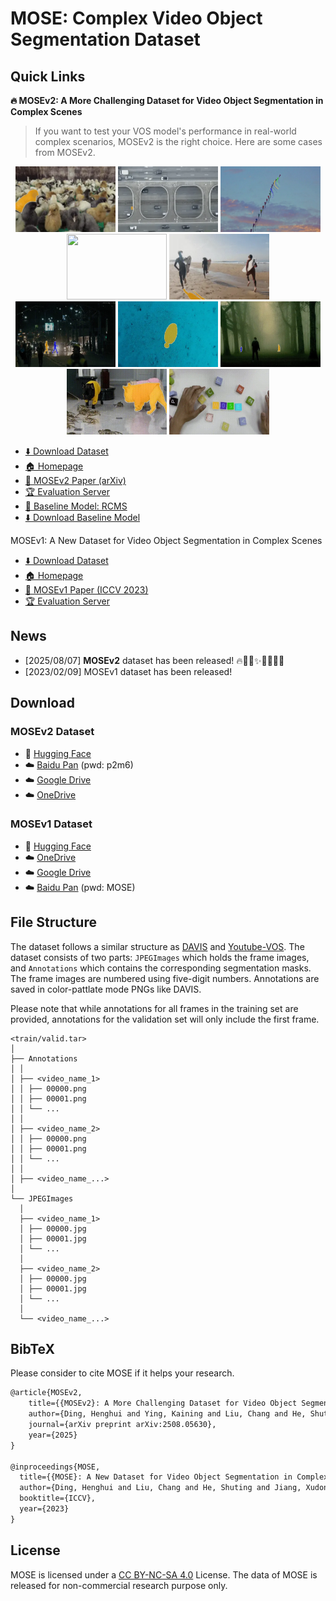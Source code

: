 # MOSE: Complex Video Object Segmentation Dataset

## Quick Links

**🔥 MOSEv2: A More Challenging Dataset for Video Object Segmentation in Complex Scenes** 



> If you want to test your VOS model's performance in real-world complex scenarios, MOSEv2 is the right choice. Here are some cases from MOSEv2.
<div align="center">
  <img src="assets/mosev2/1.webp" width="160px" height="105px"/>
  <img src="assets/mosev2/2.webp" width="160px" height="105px" />
  <img src="assets/mosev2/3.webp" width="160px" height="105px" />
  <img src="assets/mosev2/4.webp" width="160px" height="105px" />
  <img src="assets/mosev2/5.webp" width="160px" height="105px" />
</div>

<div align="center">
  <img src="assets/mosev2/6.webp" width="160px" height="105px" />
  <img src="assets/mosev2/7.webp" width="160px" height="105px" />
  <img src="assets/mosev2/8.webp" width="160px" height="105px" />
  <img src="assets/mosev2/9.webp" width="160px" height="105px" />
  <img src="assets/mosev2/10.webp" width="160px" height="105px" />
</div>

- [⬇️ Download Dataset](#mosev2-dataset)
- [🏠 Homepage](https://mose.video)
- [📄 MOSEv2 Paper (arXiv)](https://arxiv.org/abs/2508.05630)
- [🏆 Evaluation Server](https://www.codabench.org/competitions/10062/)
- [🤖 Baseline Model: RCMS](MOSEv2)
- [⬇️ Download Baseline Model](https://huggingface.co/FudanCVL/MOSEv2_baseline)

MOSEv1: A New Dataset for Video Object Segmentation in Complex Scenes
- [⬇️ Download Dataset](#mosev1-dataset)
- [🏠 Homepage](https://mose.video/MOSEv1/)
- [📄 MOSEv1 Paper (ICCV 2023)](https://arxiv.org/abs/2302.01872)
- [🏆 Evaluation Server](https://codalab.lisn.upsaclay.fr/competitions/10703)

## News

- [2025/08/07] **MOSEv2** dataset has been released! 🔥🎉🚀✨🎊🌟💫🎈
- [2023/02/09] MOSEv1 dataset has been released!

## Download

### MOSEv2 Dataset
- 🤗 [Hugging Face](https://huggingface.co/datasets/FudanCVL/MOSEv2)
- ☁️ [Baidu Pan](https://pan.baidu.com/s/1QWzovOubI0Uvr2gEQChy7Q?pwd=p2m6) (pwd: p2m6)
- ☁️ [Google Drive](https://drive.google.com/drive/folders/1tb6duuZPrjfuHVvJLcWXItsqde3fup4n?usp=drive_link)
- ☁️ [OneDrive](https://1drv.ms/f/c/c2b61e01a0e33ea5/EvcaVXmxT0FCvkZOOa2fXvEBCwEhhwlNJt5jDdM2LMV59w?e=xSLFTf)

### MOSEv1 Dataset
 - 🤗 [Hugging Face](https://huggingface.co/datasets/FudanCVL/MOSE)
 - ☁️ [OneDrive](https://entuedu-my.sharepoint.com/:f:/g/personal/liuc0058_e_ntu_edu_sg/EjXSfDF7QEZApAVpFJ5rfdABkHCf0k2Va6VDfUy7rpabNw?e=9BVkrz)
 - ☁️ [Google Drive](https://drive.google.com/drive/folders/1vChKHzbboP1k6wd6t95guxxURW3nIXBe?usp=sharing)
 - ☁️ [Baidu Pan](https://pan.baidu.com/s/116p3tQsUqObem8G8FOJ7cA) (pwd: MOSE)


## File Structure

The dataset follows a similar structure as [DAVIS](https://davischallenge.org/) and [Youtube-VOS](https://youtube-vos.org/). The dataset consists of two parts: `JPEGImages` which holds the frame images, and `Annotations` which contains the corresponding segmentation masks. The frame images are numbered using five-digit numbers. Annotations are saved in color-pattlate mode PNGs like DAVIS.

Please note that while annotations for all frames in the training set are provided, annotations for the validation set will only include the first frame.

```
<train/valid.tar>
│
├── Annotations
│ │ 
│ ├── <video_name_1>
│ │ ├── 00000.png
│ │ ├── 00001.png
│ │ └── ...
│ │ 
│ ├── <video_name_2>
│ │ ├── 00000.png
│ │ ├── 00001.png
│ │ └── ...
│ │ 
│ ├── <video_name_...>
│ 
└── JPEGImages
  │ 
  ├── <video_name_1>
  │ ├── 00000.jpg
  │ ├── 00001.jpg
  │ └── ...
  │ 
  ├── <video_name_2>
  │ ├── 00000.jpg
  │ ├── 00001.jpg
  │ └── ...
  │ 
  └── <video_name_...>

```

## BibTeX
Please consider to cite MOSE if it helps your research.

```latex
@article{MOSEv2,
    title={{MOSEv2}: A More Challenging Dataset for Video Object Segmentation in Complex Scenes},
    author={Ding, Henghui and Ying, Kaining and Liu, Chang and He, Shuting and Jiang, Xudong and Jiang, Yu-Gang and Torr, Philip HS and Bai, Song},
    journal={arXiv preprint arXiv:2508.05630},
    year={2025}
}

@inproceedings{MOSE,
  title={{MOSE}: A New Dataset for Video Object Segmentation in Complex Scenes},
  author={Ding, Henghui and Liu, Chang and He, Shuting and Jiang, Xudong and Torr, Philip HS and Bai, Song},
  booktitle={ICCV},
  year={2023}
}
```

## License
MOSE is licensed under a [CC BY-NC-SA 4.0](https://creativecommons.org/licenses/by-nc-sa/4.0/) License. The data of MOSE is released for non-commercial research purpose only.
